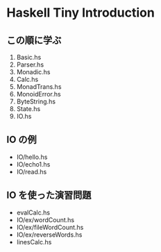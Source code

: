 
Haskell Tiny Introduction
===

この順に学ぶ
---

1. Basic.hs
2. Parser.hs
3. Monadic.hs
4. Calc.hs
5. MonadTrans.hs
6. MonoidError.hs
7. ByteString.hs
8. State.hs
9. IO.hs

IO の例
---

- IO/hello.hs
- IO/echo1.hs
- IO/read.hs

IO を使った演習問題
---

- evalCalc.hs
- IO/ex/wordCount.hs
- IO/ex/fileWordCount.hs
- IO/ex/reverseWords.hs
- linesCalc.hs
